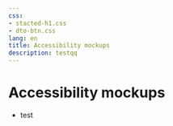 ```yaml
---
css:
- stacted-h1.css
- dto-btn.css
lang: en
title: Accessibility mockups
description: testqq
---
```


<h1>Accessibility mockups</h1>

<ul>
  <li>test</li>
</ul>  
